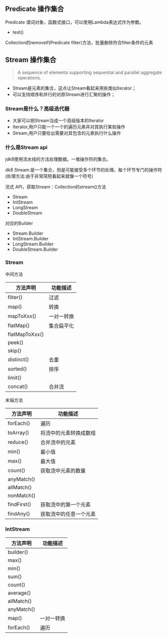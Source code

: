 ## Predicate 操作集合

Predicate 谓词对象，函数式接口，可以使用Lambda表达式作为参数。

- test()

Collection的removeIf(Predicate filter)方法，批量删除符合filter条件的元素

## Stream 操作集合

> A sequence of elements supporting sequential and parallel aggregate operations.

- Stream是元素的集合，这点让Stream看起来用些类似Iterator；
- 可以支持顺序和并行的对原Stream进行汇聚的操作；

### Stream是什么？高级迭代器

- 大家可以把Stream当成一个高级版本的Iterator
- Iterator,用户只能一个一个的遍历元素并对其执行某些操作
- Stream,用户只要给出需要对其包含的元素执行什么操作

### 什么是Stream api

jdk8使用流水线的方法处理数据。一堆操作符的集合。

dk8 Stream:是一个集合，但是可能接受多个环节的处理。每个环节专门的操作符(处理方法:由于非常简短看起来就像一个符号)

流式	API，获取Stream：Collection的stream()方法

- Stream
- IntStream
- LongStream
- DoubleStream

对应的Builder

- Stream.Builder
- IntStream.Builder
- LongStream.Builder
- DoubleStream.Builder

### Stream

中间方法

| 方法声明           | 功能描述  |
| -------------- | ----- |
| filter()       | 过滤    |
| map()          | 转换    |
| mapToXxx()     | 一对一转换 |
| flatMap()      | 集合扁平化 |
| flatMapToXxx() |       |
| peek()         |       |
| skip()         |       |
| distinct()     | 去重    |
| sorted()       | 排序    |
| limit()        |       |
| concat()       | 合并流   |

末端方法

| 方法声明        | 功能描述        |
| ----------- | ----------- |
| forEach()   | 遍历          |
| toArray()   | 将流中的元素转换成数组 |
| reduce()    | 合并流中的元素     |
| min()       | 最小值         |
| max()       | 最大值         |
| count()     | 获取流中元素的数量   |
| anyMatch()  |             |
| allMatch()  |             |
| nonMatch()  |             |
| findFirst() | 获取流中的第一个元素  |
| findAny()   | 获取流中的任意一个元素 |

### IntStream

| 方法声明       | 功能描述  |
| ---------- | ----- |
| builder()  |       |
| max()      |       |
| min()      |       |
| sum()      |       |
| count()    |       |
| average()  |       |
| allMatch() |       |
| anyMatch() |       |
| map()      | 一对一转换 |
| forEach()  | 遍历    |

